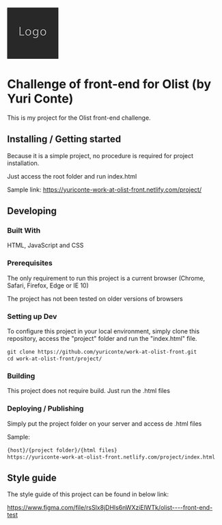 ![Logo of the project](./images/logo.sample.png)

# Challenge of front-end for Olist (by Yuri Conte)
This is my project for the Olist front-end challenge.

## Installing / Getting started
Because it is a simple project, no procedure is required for project installation.

Just access the root folder and run index.html

Sample link: https://yuriconte-work-at-olist-front.netlify.com/project/

## Developing

### Built With
HTML, JavaScript and CSS

### Prerequisites
The only requirement to run this project is a current browser (Chrome, Safari, Firefox, Edge or IE 10)

The project has not been tested on older versions of browsers

### Setting up Dev
To configure this project in your local environment, simply clone this repository, access the "project" folder and run the "index.html" file.

```shell
git clone https://github.com/yuriconte/work-at-olist-front.git
cd work-at-olist-front/project/
```

### Building
This project does not require build. Just run the .html files

### Deploying / Publishing
Simply put the project folder on your server and access de .html files

Sample:
```shell
{host}/{project folder}/{html files}
https://yuriconte-work-at-olist-front.netlify.com/project/index.html
```

## Style guide
The style guide of this project can be found in below link:

https://www.figma.com/file/rsSlx8jDHls6nWXziElWTk/olist----front-end-test
